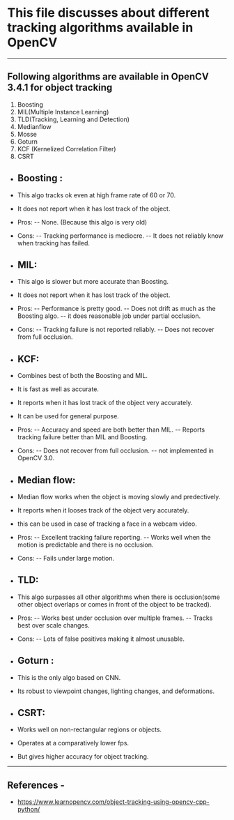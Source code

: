 # This file discusses about different tracking algorithms available in OpenCV
-------------------------------------------------------------------
## Following algorithms are available in OpenCV 3.4.1 for object tracking
1. Boosting
2. MIL(Multiple Instance Learning)
3. TLD(Tracking, Learning and Detection)
4. Medianflow 
5. Mosse
6. Goturn
7. KCF (Kernelized Correlation Filter)
8. CSRT

- ## Boosting :
- This algo tracks ok even at high frame rate of 60 or 70.
- It does not report when it has lost track of the object.
- Pros: 
    -- None. (Because this algo is very old)
- Cons:
    -- Tracking performance is mediocre.
    -- It does not reliably know when tracking has failed.

- ## MIL:
- This algo is slower but more accurate than Boosting.
- It does not report when it has lost track of the object.
- Pros:
    -- Performance is pretty good.
    -- Does not drift as much as the Boosting algo.
    -- it does reasonable job under partial occlusion.
- Cons:
    -- Tracking failure is not reported reliably.
    -- Does not recover from full occlusion.

- ## KCF:
- Combines best of both the Boosting and MIL.
- It is fast as well as accurate.
- It reports when it has lost track of the object very accurately.
- It can be used for general purpose.
- Pros:
    -- Accuracy and speed are both better than MIL.
    -- Reports tracking failure better than MIL and Boosting.

- Cons: 
    -- Does not recover from full occlusion.
    -- not implemented in OpenCV 3.0.

- ## Median flow:
- Median flow works when the object is moving slowly and predectively.
- It reports when it looses track of the object very accurately.
- this can be used in case of tracking a face in a webcam video.
- Pros:
    -- Excellent tracking failure reporting.
    -- Works well when the motion is predictable and there is no occlusion.
- Cons:
    -- Fails under large motion.


- ## TLD:
- This algo surpasses all other algorithms when there is occlusion(some other object overlaps or comes in front of the object to be tracked).
- Pros:
    -- Works best under occlusion over multiple frames.
    -- Tracks best over scale changes.
- Cons:
    -- Lots of false positives making it almost unusable.

- ## Goturn :
- This is the only algo based on CNN.
- Its robust to viewpoint changes, lighting changes, and deformations.

- ## CSRT:
- Works well on non-rectangular regions or objects.
- Operates at a comparatively lower fps.
- But gives higher accuracy for object tracking.

-------------------------------------------------------------------
## References - 
- https://www.learnopencv.com/object-tracking-using-opencv-cpp-python/
